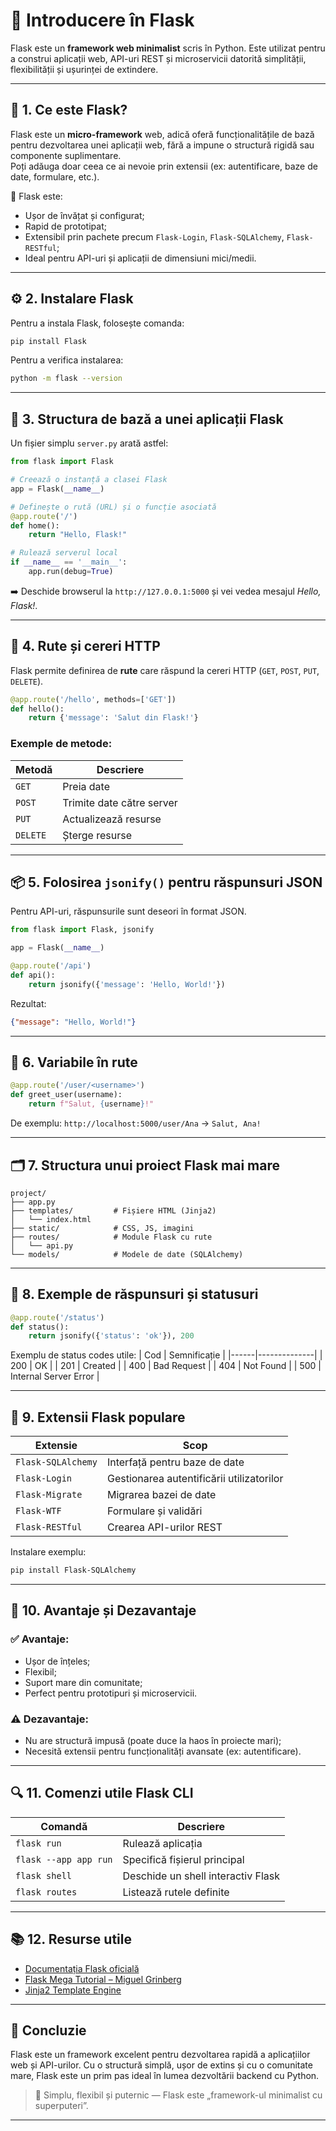# 🧩 Introducere în Flask

Flask este un **framework web minimalist** scris în Python. Este utilizat pentru a construi aplicații web, API-uri REST și microservicii datorită simplității, flexibilității și ușurinței de extindere.

---

## 🚀 1. Ce este Flask?

Flask este un **micro-framework** web, adică oferă funcționalitățile de bază pentru dezvoltarea unei aplicații web, fără a impune o structură rigidă sau componente suplimentare.  
Poți adăuga doar ceea ce ai nevoie prin extensii (ex: autentificare, baze de date, formulare, etc.).

📌 Flask este:
- Ușor de învățat și configurat;
- Rapid de prototipat;
- Extensibil prin pachete precum `Flask-Login`, `Flask-SQLAlchemy`, `Flask-RESTful`;
- Ideal pentru API-uri și aplicații de dimensiuni mici/medii.

---

## ⚙️ 2. Instalare Flask

Pentru a instala Flask, folosește comanda:

```bash
pip install Flask
```

Pentru a verifica instalarea:
```bash
python -m flask --version
```

---

## 🧱 3. Structura de bază a unei aplicații Flask

Un fișier simplu `server.py` arată astfel:

```python
from flask import Flask

# Creează o instanță a clasei Flask
app = Flask(__name__)

# Definește o rută (URL) și o funcție asociată
@app.route('/')
def home():
    return "Hello, Flask!"

# Rulează serverul local
if __name__ == '__main__':
    app.run(debug=True)
```

➡️ Deschide browserul la `http://127.0.0.1:5000` și vei vedea mesajul *Hello, Flask!*.

---

## 🔗 4. Rute și cereri HTTP

Flask permite definirea de **rute** care răspund la cereri HTTP (`GET`, `POST`, `PUT`, `DELETE`).

```python
@app.route('/hello', methods=['GET'])
def hello():
    return {'message': 'Salut din Flask!'}
```

### Exemple de metode:
| Metodă | Descriere |
|---------|------------|
| `GET` | Preia date |
| `POST` | Trimite date către server |
| `PUT` | Actualizează resurse |
| `DELETE` | Șterge resurse |

---

## 📦 5. Folosirea `jsonify()` pentru răspunsuri JSON

Pentru API-uri, răspunsurile sunt deseori în format JSON.

```python
from flask import Flask, jsonify

app = Flask(__name__)

@app.route('/api')
def api():
    return jsonify({'message': 'Hello, World!'})
```

Rezultat:  
```json
{"message": "Hello, World!"}
```

---

## 🧩 6. Variabile în rute

```python
@app.route('/user/<username>')
def greet_user(username):
    return f"Salut, {username}!"
```

De exemplu: `http://localhost:5000/user/Ana` → `Salut, Ana!`

---

## 🗂️ 7. Structura unui proiect Flask mai mare

```
project/
├── app.py
├── templates/         # Fișiere HTML (Jinja2)
│   └── index.html
├── static/            # CSS, JS, imagini
├── routes/            # Module Flask cu rute
│   └── api.py
└── models/            # Modele de date (SQLAlchemy)
```

---

## 🧮 8. Exemple de răspunsuri și statusuri

```python
@app.route('/status')
def status():
    return jsonify({'status': 'ok'}), 200
```

Exemplu de status codes utile:
| Cod | Semnificație |
|------|--------------|
| 200 | OK |
| 201 | Created |
| 400 | Bad Request |
| 404 | Not Found |
| 500 | Internal Server Error |

---

## 🧠 9. Extensii Flask populare

| Extensie | Scop |
|-----------|------|
| `Flask-SQLAlchemy` | Interfață pentru baze de date |
| `Flask-Login` | Gestionarea autentificării utilizatorilor |
| `Flask-Migrate` | Migrarea bazei de date |
| `Flask-WTF` | Formulare și validări |
| `Flask-RESTful` | Crearea API-urilor REST |

Instalare exemplu:
```bash
pip install Flask-SQLAlchemy
```

---

## 🧰 10. Avantaje și Dezavantaje

### ✅ Avantaje:
- Ușor de înțeles;
- Flexibil;
- Suport mare din comunitate;
- Perfect pentru prototipuri și microservicii.

### ⚠️ Dezavantaje:
- Nu are structură impusă (poate duce la haos în proiecte mari);
- Necesită extensii pentru funcționalități avansate (ex: autentificare).

---

## 🔍 11. Comenzi utile Flask CLI

| Comandă | Descriere |
|----------|-----------|
| `flask run` | Rulează aplicația |
| `flask --app app run` | Specifică fișierul principal |
| `flask shell` | Deschide un shell interactiv Flask |
| `flask routes` | Listează rutele definite |

---

## 📚 12. Resurse utile

- [Documentația Flask oficială](https://flask.palletsprojects.com/)
- [Flask Mega Tutorial – Miguel Grinberg](https://blog.miguelgrinberg.com/)
- [Jinja2 Template Engine](https://jinja.palletsprojects.com/)

---

## 🧭 Concluzie

Flask este un framework excelent pentru dezvoltarea rapidă a aplicațiilor web și API-urilor. Cu o structură simplă, ușor de extins și cu o comunitate mare, Flask este un prim pas ideal în lumea dezvoltării backend cu Python.

> 🔹 Simplu, flexibil și puternic — Flask este „framework-ul minimalist cu superputeri”.

---

